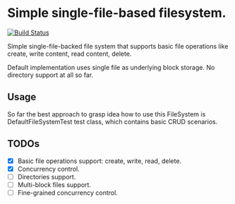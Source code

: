 # Simple single-file-based filesystem.

[![Build Status](https://travis-ci.com/beargummy/simple-file-system.svg?branch=master)](https://travis-ci.com/beargummy/simple-file-system)

Simple single-file-backed file system that supports basic file operations 
like create, write content, read content, delete.

Default implementation uses single file as underlying block storage.
No directory support at all so far.

## Usage
So far the best approach to grasp idea how to use this FileSystem is DefaultFileSystemTest test class,
which contains basic CRUD scenarios.

## TODOs
- [x] Basic file operations support: create, write, read, delete.
- [x] Concurrency control.
- [ ] Directories support.
- [ ] Multi-block files support.
- [ ] Fine-grained concurrency control.
